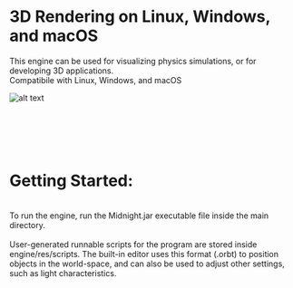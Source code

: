 # 3D Rendering on Linux, Windows, and macOS
This engine can be used for visualizing physics simulations, or for developing 3D applications.
<br />Compatibile with Linux, Windows, and macOS <br />

![alt text](https://github.com/jimdox/DeltaV/blob/master/engine/res/splash.png)

<br />
<br />
<br />
<br />

# Getting Started:

<br />
To run the engine, run the Midnight.jar executable file inside the main directory.
<br />
<br />
User-generated runnable scripts for the program are stored inside engine/res/scripts. 
The built-in editor uses this format (.orbt) to position objects in the world-space, and can also be used to adjust other settings, such as light characteristics.





<br />
